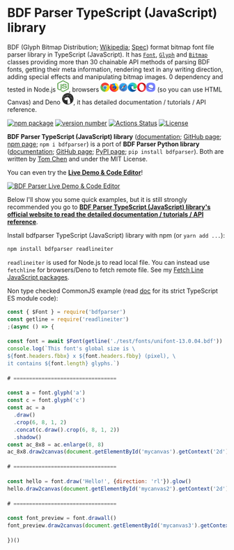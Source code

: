 # BDF Parser TypeScript (JavaScript) library

BDF (Glyph Bitmap Distribution; [Wikipedia](https://en.wikipedia.org/wiki/Glyph_Bitmap_Distribution_Format); [Spec](https://font.tomchen.org/bdf_spec/)) format bitmap font file parser library in TypeScript (JavaScript). It has [`Font`](https://font.tomchen.org/bdfparser_js/font), [`Glyph`](https://font.tomchen.org/bdfparser_js/glyph) and [`Bitmap`](https://font.tomchen.org/bdfparser_js/bitmap) classes providing more than 30 chainable API methods of parsing BDF fonts, getting their meta information, rendering text in any writing direction, adding special effects and manipulating bitmap images. 0 dependency and tested in Node.js <img src="https://raw.githubusercontent.com/tomchen/fetchline/main/images/node.svg" title="Node.js" alt="Node.js" width="26px" height="26px">, browsers <img src="https://raw.githubusercontent.com/tomchen/fetchline/main/images/chrome.svg" title="Google Chrome" alt="Google Chrome" width="21px" height="21px"><img src="https://raw.githubusercontent.com/tomchen/fetchline/main/images/firefox.svg" title="Firefox" alt="Firefox" width="21px" height="21px"><img src="https://raw.githubusercontent.com/tomchen/fetchline/main/images/safari.svg" title="Safari" alt="Safari" width="21px" height="21px"><img src="https://raw.githubusercontent.com/tomchen/fetchline/main/images/edge.svg" title="Microsoft Edge" alt="Microsoft Edge" width="21px" height="21px"><img src="https://raw.githubusercontent.com/tomchen/fetchline/main/images/opera.svg" title="Opera" alt="Opera" width="21px" height="21px"><img src="https://raw.githubusercontent.com/tomchen/fetchline/main/images/samsung_internet.svg" title="Samsung Internet" alt="Samsung Internet" width="21px" height="21px"> (so you can use HTML Canvas) and Deno <img src="https://raw.githubusercontent.com/tomchen/fetchline/main/images/deno.svg" title="Deno" alt="Deno" width="26px" height="26px">, it has detailed documentation / tutorials / API reference.

[![npm package](https://img.shields.io/badge/npm%20i-bdfparser-brightgreen)](https://www.npmjs.com/package/bdfparser) [![version number](https://img.shields.io/npm/v/bdfparser?color=green&label=version)](https://github.com/tomchen/bdfparser/releases) [![Actions Status](https://github.com/tomchen/bdfparser/workflows/Test/badge.svg)](https://github.com/tomchen/bdfparser/actions) [![License](https://img.shields.io/github/license/tomchen/bdfparser)](https://github.com/tomchen/bdfparser/blob/main/LICENSE)

**BDF Parser TypeScript (JavaScript) library** ([documentation](https://font.tomchen.org/bdfparser_js/); [GitHub page](https://github.com/tomchen/bdfparser-js); [npm page](https://www.npmjs.com/package/bdfparser); `npm i bdfparser`) is a port of **BDF Parser Python library** ([documentation](https://font.tomchen.org/bdfparser_py/); [GitHub page](https://github.com/tomchen/bdfparser); [PyPI page](https://pypi.org/project/bdfparser/); `pip install bdfparser`). Both are written by [Tom Chen](https://github.com/tomchen/) and under the MIT License.

You can even try the [**Live Demo & Code Editor**](https://font.tomchen.org/bdfparser_js/editor)!

<a href="https://font.tomchen.org/bdfparser_js/editor" title="BDF Parser Live Demo & Code Editor"><img src="https://font.tomchen.org/img/bdfparser_js/bdfparser_live_editor_demo.gif" width="700" alt="BDF Parser Live Demo & Code Editor"></a>

Below I'll show you some quick examples, but it is still strongly recommended you go to [**BDF Parser TypeScript (JavaScript) library's official website to read the detailed documentation / tutorials / API reference**](https://font.tomchen.org/bdfparser_js/).

Install bdfparser TypeScript (JavaScript) library with npm (or `yarn add ...`):

```bash
npm install bdfparser readlineiter
```

`readlineiter` is used for Node.js to read local file. You can instead use `fetchline` for browsers/Deno to fetch remote file. See my [Fetch Line JavaScript packages](https://github.com/tomchen/fetchline).

Non type checked CommonJS example (read [doc](https://font.tomchen.org/bdfparser_js/) for its strict TypeScript ES module code):

```js
const { $Font } = require('bdfparser')
const getline = require('readlineiter')
;(async () => {

const font = await $Font(getline('./test/fonts/unifont-13.0.04.bdf'))
console.log(`This font's global size is \
${font.headers.fbbx} x ${font.headers.fbby} (pixel), \
it contains ${font.length} glyphs.`)

# =================================

const a = font.glyph('a')
const c = font.glyph('c')
const ac = a
  .draw()
  .crop(6, 8, 1, 2)
  .concat(c.draw().crop(6, 8, 1, 2))
  .shadow()
const ac_8x8 = ac.enlarge(8, 8)
ac_8x8.draw2canvas(document.getElementById('mycanvas').getContext('2d'))

# =================================

const hello = font.draw('Hello!', {direction: 'rl'}).glow()
hello.draw2canvas(document.getElementById('mycanvas2').getContext('2d'))

# =================================

const font_preview = font.drawall()
font_preview.draw2canvas(document.getElementById('mycanvas3').getContext('2d'))

})()
```
